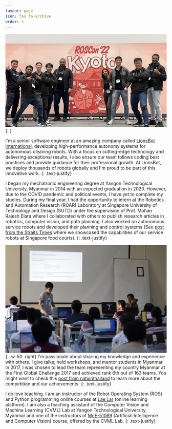 ```yaml
---
layout: page
icon: fas fa-archive
order: 1
---
```


![Desktop View](/assets/img/about/lb_iros2022.jpg){: }

I'm a senior software engineer at an amazing company called <a href="https://www.lionsbot.com">LionsBot International</a>, developing high-performance autonomy systems for autonomous cleaning robots. With a focus on cutting-edge technology and delivering exceptional results, I also ensure our team follows coding best practices and provide guidance for their professional growth. At LionsBot, we deploy thousands of robots globally and I'm proud to be part of this innovative work.
{: .text-justify}

I began my mechatronic engineering degree at Yangon Technological University, Myanmar in 2014 with an expected graduation in 2020. However, due to the COVID pandemic and political events, I have yet to complete my studies. During my final year, I had the opportunity to intern at the Robotics and Automation Research (ROAR) Laboratory at Singapore University of Technology and Design (SUTD) under the supervision of Prof. Mohan Rajesh Elara where I collaborated with others to publish research articles in robotics, computer vision, and path planning. I also worked on autonomous service robots and developed their planning and control systems (See <a href="https://www.straitstimes.com/singapore/robots-for-cleaning-floors-disinfecting-lift-panels-among-technologies-being-tested-at">post from the Straits Times</a> where we showcased the capabilities of our service robots at Singapore food courts).
{: .text-justify}

![Desktop View](/assets/img/about/talk1.jpg){: .w-50 .right}
I'm passionate about sharing my knowledge and experience with others. I give talks, hold workshops, and mentor students in Myanmar. In 2017, I was chosen to lead the team representing my country Myanmar at the First Global Challenge 2017 and achieved rank 6th out of 163 teams. You might want to check this <a href="https://www.nationthailand.com/business/30322259">post from nationthailand</a> to learn more about the competition and
our achievements.
{: .text-justify}

I do love teaching. I am an instructor of the Robot Operating System (ROS) and Python programming online courses at <a href="https://laelar.com">Lae Lar</a> (online learning platform). I am also a teaching assistant of the Computer Vision and Machine Learning (CVML) Lab at Yangon Technological University, Myanmar and one of the instructors of <a href="https://ytu-cvlab.github.io/mce-51069/">McE-51069</a>
(Artificial Intelligence and Computer Vision) course, offered by the CVML Lab.
{: .text-justify}